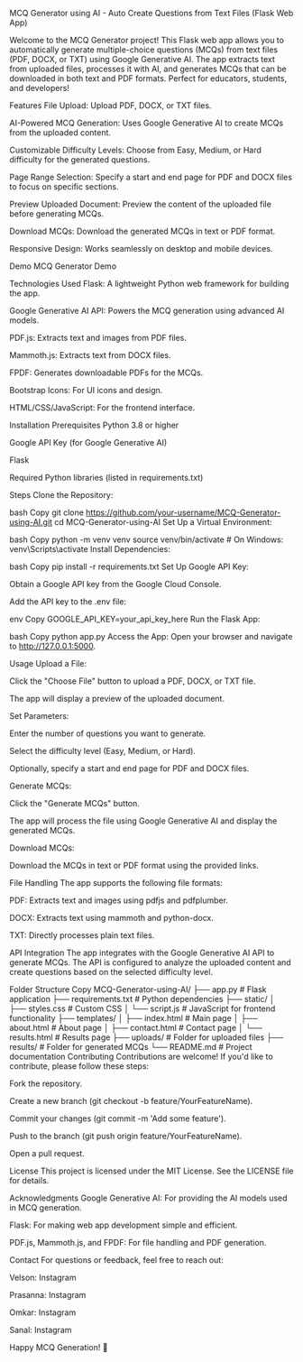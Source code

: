 MCQ Generator using AI - Auto Create Questions from Text Files (Flask Web App)

Welcome to the MCQ Generator project! This Flask web app allows you to automatically generate multiple-choice questions (MCQs) from text files (PDF, DOCX, or TXT) using Google Generative AI. The app extracts text from uploaded files, processes it with AI, and generates MCQs that can be downloaded in both text and PDF formats. Perfect for educators, students, and developers!

Features
File Upload: Upload PDF, DOCX, or TXT files.

AI-Powered MCQ Generation: Uses Google Generative AI to create MCQs from the uploaded content.

Customizable Difficulty Levels: Choose from Easy, Medium, or Hard difficulty for the generated questions.

Page Range Selection: Specify a start and end page for PDF and DOCX files to focus on specific sections.

Preview Uploaded Document: Preview the content of the uploaded file before generating MCQs.

Download MCQs: Download the generated MCQs in text or PDF format.

Responsive Design: Works seamlessly on desktop and mobile devices.

Demo
MCQ Generator Demo

Technologies Used
Flask: A lightweight Python web framework for building the app.

Google Generative AI API: Powers the MCQ generation using advanced AI models.

PDF.js: Extracts text and images from PDF files.

Mammoth.js: Extracts text from DOCX files.

FPDF: Generates downloadable PDFs for the MCQs.

Bootstrap Icons: For UI icons and design.

HTML/CSS/JavaScript: For the frontend interface.

Installation
Prerequisites
Python 3.8 or higher

Google API Key (for Google Generative AI)

Flask

Required Python libraries (listed in requirements.txt)

Steps
Clone the Repository:

bash
Copy
git clone https://github.com/your-username/MCQ-Generator-using-AI.git
cd MCQ-Generator-using-AI
Set Up a Virtual Environment:

bash
Copy
python -m venv venv
source venv/bin/activate  # On Windows: venv\Scripts\activate
Install Dependencies:

bash
Copy
pip install -r requirements.txt
Set Up Google API Key:

Obtain a Google API key from the Google Cloud Console.

Add the API key to the .env file:

env
Copy
GOOGLE_API_KEY=your_api_key_here
Run the Flask App:

bash
Copy
python app.py
Access the App:
Open your browser and navigate to http://127.0.0.1:5000.

Usage
Upload a File:

Click the "Choose File" button to upload a PDF, DOCX, or TXT file.

The app will display a preview of the uploaded document.

Set Parameters:

Enter the number of questions you want to generate.

Select the difficulty level (Easy, Medium, or Hard).

Optionally, specify a start and end page for PDF and DOCX files.

Generate MCQs:

Click the "Generate MCQs" button.

The app will process the file using Google Generative AI and display the generated MCQs.

Download MCQs:

Download the MCQs in text or PDF format using the provided links.

File Handling
The app supports the following file formats:

PDF: Extracts text and images using pdfjs and pdfplumber.

DOCX: Extracts text using mammoth and python-docx.

TXT: Directly processes plain text files.

API Integration
The app integrates with the Google Generative AI API to generate MCQs. The API is configured to analyze the uploaded content and create questions based on the selected difficulty level.

Folder Structure
Copy
MCQ-Generator-using-AI/
├── app.py                  # Flask application
├── requirements.txt        # Python dependencies
├── static/
│   ├── styles.css          # Custom CSS
│   └── script.js           # JavaScript for frontend functionality
├── templates/
│   ├── index.html          # Main page
│   ├── about.html          # About page
│   ├── contact.html        # Contact page
│   └── results.html        # Results page
├── uploads/                # Folder for uploaded files
├── results/                # Folder for generated MCQs
└── README.md               # Project documentation
Contributing
Contributions are welcome! If you'd like to contribute, please follow these steps:

Fork the repository.

Create a new branch (git checkout -b feature/YourFeatureName).

Commit your changes (git commit -m 'Add some feature').

Push to the branch (git push origin feature/YourFeatureName).

Open a pull request.

License
This project is licensed under the MIT License. See the LICENSE file for details.

Acknowledgments
Google Generative AI: For providing the AI models used in MCQ generation.

Flask: For making web app development simple and efficient.

PDF.js, Mammoth.js, and FPDF: For file handling and PDF generation.

Contact
For questions or feedback, feel free to reach out:

Velson: Instagram

Prasanna: Instagram

Omkar: Instagram

Sanal: Instagram

Happy MCQ Generation! 🚀
